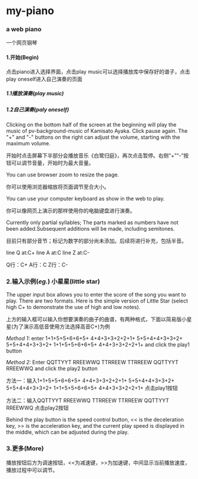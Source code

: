 # my-piano

### a web piano

一个网页钢琴

#### 1.开始(Begin)

点击piano进入选择界面，点击play music可以选择播放库中保存好的谱子，点击play oneself进入自己演奏的页面

##### 1.1播放演奏(play music)


##### 1.2自己演奏(paly oneself)

Clicking on the bottom half of the screen at the beginning will play the music of pv-background-music of Kamisato Ayaka. Click pause again. The "+" and "-" buttons on the right can adjust the volume, starting with the maximum volume.

开始时点击屏幕下半部分会播放音乐《白鹭归庭》，再次点击暂停。右侧“+”“-”按钮可以调节音量，开始时为最大音量。


You can use browser zoom to resize the page.

你可以使用浏览器缩放将页面调节至合大小。


You can use your computer keyboard as show in the web to play.

你可以像网页上演示的那样使用你的电脑键盘进行演奏。


Currently only partial syllables; The parts marked as numbers have not been added.Subsequent additions will be made, including semitones.

目前只有部分音节；标记为数字的部分尚未添加。后续将进行补充，包括半音。


line Q at:C+
line A at:C
line Z at:C-

Q行：C+
A行：C
Z行：C-

### 2.输入示例(*eg.*) 小星星(little star)

The upper input box allows you to enter the score of the song you want to play. There are two formats. Here is the simple version of Little Star (select high C+ to demonstrate the use of high and low notes).

上方的输入框可以输入你想要演奏的曲子的曲谱，有两种格式，下面以简易版小星星(为了演示高低音使用方法选择高音C+)为例


*Method 1:* enter 1+1+5+5+6+6+5+ 4+4+3+3+2+2+1+ 5+5+4+4+3+3+2+ 5+5+4+4+3+3+2+ 1+1+5+5+6+6+5+ 4+4+3+3+2+2+1+ and click the play1 button

*Method 2:* Enter QQTTYYT RREEWWQ TTRREEW TTRREEW QQTTYYT RREEWWQ and click the play2 button

方法一：输入1+1+5+5+6+6+5+ 4+4+3+3+2+2+1+ 5+5+4+4+3+3+2+ 5+5+4+4+3+3+2+ 1+1+5+5+6+6+5+ 4+4+3+3+2+2+1+ 点击play1按钮

方法二：输入QQTTYYT RREEWWQ TTRREEW TTRREEW QQTTYYT RREEWWQ                                           点击play2按钮

Behind the play button is the speed control button, << is the deceleration key, >> is the acceleration key, and the current play speed is displayed in the middle, which can be adjusted during the play.

### 3.更多(More)

播放按钮后方为调速按钮，<<为减速键，>>为加速键，中间显示当前播放速度，播放过程中可以调节。
